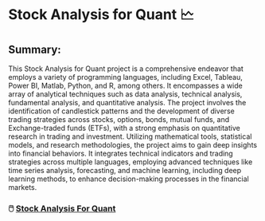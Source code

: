 # Stock Analysis for Quant 🗠

## Summary:
This Stock Analysis for Quant project is a comprehensive endeavor that employs a variety of programming languages, including Excel, Tableau, Power BI, Matlab, Python, and R, among others. It encompasses a wide array of analytical techniques such as data analysis, technical analysis, fundamental analysis, and quantitative analysis. The project involves the identification of candlestick patterns and the development of diverse trading strategies across stocks, options, bonds, mutual funds, and Exchange-traded funds (ETFs), with a strong emphasis on quantitative research in trading and investment. Utilizing mathematical tools, statistical models, and research methodologies, the project aims to gain deep insights into financial behaviors. It integrates technical indicators and trading strategies across multiple languages, employing advanced techniques like time series analysis, forecasting, and machine learning, including deep learning methods, to enhance decision-making processes in the financial markets. 


### 🖱️ [Stock Analysis For Quant](https://github.com/LastAncientOne/Stock_Analysis_For_Quant) 

